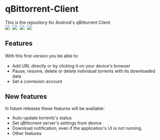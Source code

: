 qBittorrent-Client
==================

This is the repository for Android's qBittorrent Client <br>
<img src="https://farm4.staticflickr.com/3803/12764736074_8d2ff0c6ba.jpg">&nbsp;
<img src="https://farm6.staticflickr.com/5488/12764437753_cdd6e5eff2.jpg">&nbsp;
<img src="https://farm4.staticflickr.com/3731/12764293465_021d24ab48.jpg">&nbsp;
<img src="https://farm6.staticflickr.com/5547/12764293595_4fd5078513.jpg">&nbsp;


<h2>Features</h2>
<span style="line-height: 1.5em;">With this first version you be able to:</span>
<ul>
	<li>Add URL directly or by clicking it on your device's browser</li>
	<li>Pause, resume, delete or delete individual torrents with its downloaded data</li>
	<li>Set a connexion account</li>
</ul>
<h2>New features</h2>
In future releases these features will be available:
<ul>
	<li>Auto-update torrents's status</li>
	<li>Set qBittorrent server's settings from device</li>
	<li>Download notification, even if the application's UI is not running.</li>
	<li>Other features</li>
</ul>

